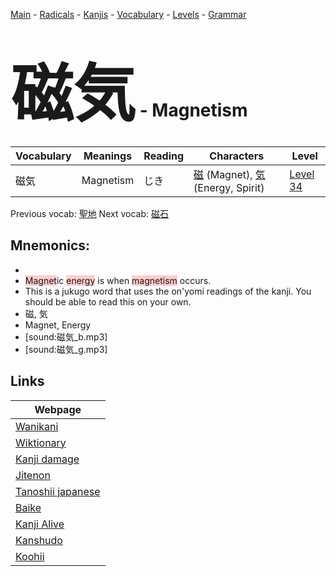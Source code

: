 <style> bigfont {font-size: 100px}</style>
[Main](../README.md) -
[Radicals](../radicals.md) -
[Kanjis](../kanjis.md) -
[Vocabulary](../vocabulary.md) -
[Levels](../levels.md) -
[Grammar](../grammar.md)
# <bigfont> 磁気</bigfont> - Magnetism 

| Vocabulary | Meanings | Reading | Characters | Level |
| --- | --- | --- | --- | --- |
| 磁気 | Magnetism | じき |  [磁](../kanjis/磁.md) (Magnet), [気](../kanjis/気.md) (Energy, Spirit) | [Level 34](../levels/wk_level34.md) |

Previous vocab: [聖地](聖地.md) Next vocab: [磁石](磁石.md) 

## Mnemonics:

* 
* <span style="background-color:#ffcccb"> Magnet</span>ic <span style="background-color:#ffcccb"> energy</span> is when <span style="background-color:#ffcccb"> magnetism</span> occurs.
* This is a jukugo word that uses the on'yomi readings of the kanji. You should be able to read this on your own.
* 磁, 気
* Magnet, Energy
* [sound:磁気_b.mp3]
* [sound:磁気_g.mp3]


## Links 

| Webpage |
| --- |
| [Wanikani          ](https://www.wanikani.com/kanji/磁気) |
| [Wiktionary        ](https://en.wiktionary.org/wiki/磁気) |
| [Kanji damage      ](http://www.kanjidamage.com/kanji/search?utf8=✓&q=磁気) |
| [Jitenon           ](https://jitenon.com/kanji/磁気) |
| [Tanoshii japanese ](https://www.tanoshiijapanese.com/dictionary/kanji.cfm?k=磁気) |
| [Baike             ](https://baike.baidu.com/item/磁気) |
| [Kanji Alive       ](https://app.kanjialive.com/磁気) |
| [Kanshudo          ](https://www.kanshudo.com/searchmn?q=磁気) |
| [Koohii            ](https://kanji.koohii.com/study/kanji/磁気) |
